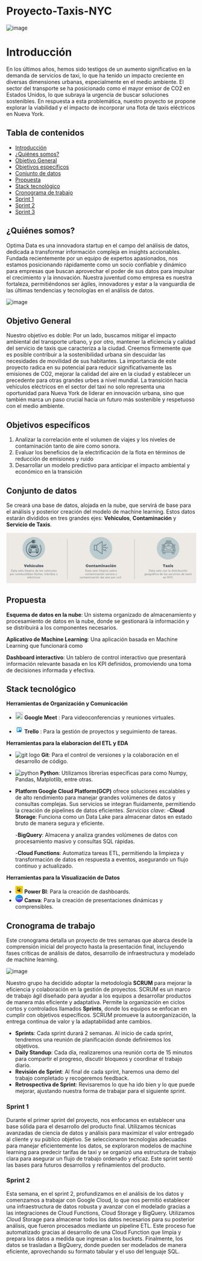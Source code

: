 # Proyecto-Taxis-NYC

  ![image](https://github.com/user-attachments/assets/b394016f-a19f-47bc-accb-482d66ce165a)

# Introducción 

En los últimos años, hemos sido testigos de un aumento significativo en la demanda de servicios de taxi, lo que ha tenido un impacto creciente en diversas dimensiones urbanas, especialmente en el medio ambiente. El sector del transporte se ha posicionado como el mayor emisor de CO2 en Estados Unidos, lo que subraya la urgencia de buscar soluciones sostenibles.
En respuesta a esta problemática, nuestro proyecto se propone explorar la viabilidad y el impacto de incorporar una flota de taxis eléctricos en Nueva York. 

## Tabla de contenidos
- [Introducción](#introducción)
- [¿Quiénes somos?](#quiénes-somos)
- [Objetivo General](#objetivo-general)
- [Objetivos específicos](#objetivos-específicos)
- [Conjunto de datos](#conjunto-de-datos)
- [Propuesta](#propuesta)
- [Stack tecnológico](#stack-tecnológico)
- [Cronograma de trabajo](#cronograma-de-trabajo)
- [Sprint 1](#sprint-1)
- [Sprint 2](#sprint-2)
- [Sprint 3](#sprint-3)


## ¿Quiénes somos?

Optima Data es una innovadora startup en el campo del análisis de datos, dedicada a transformar información compleja en insights accionables. Fundada recientemente por un equipo de expertos apasionados, nos estamos posicionando rápidamente como un socio confiable y dinámico para empresas que buscan aprovechar el poder de sus datos para impulsar el crecimiento y la innovación. Nuestra juventud como empresa es nuestra fortaleza, permitiéndonos ser ágiles, innovadores y estar a la vanguardia de las últimas tendencias y tecnologías en el análisis de datos.

![image](https://github.com/user-attachments/assets/5ff73403-f8b7-4f17-8c6b-9b04f3d06fdb)


## Objetivo General

Nuestro objetivo es doble: Por un lado, buscamos mitigar el impacto ambiental del transporte urbano, y por otro, mantener la eficiencia y calidad del servicio de taxis que caracteriza a la ciudad. 
Creemos firmemente que es posible contribuir a la sostenibilidad urbana sin descuidar las necesidades de movilidad de sus habitantes.
La importancia de este proyecto radica en su potencial para reducir significativamente las emisiones de CO2, mejorar la calidad del aire en la ciudad y establecer un precedente para otras grandes urbes a nivel mundial. La transición hacia vehículos eléctricos en el sector del taxi no solo representa una oportunidad para Nueva York de liderar en innovación urbana, sino que también marca un paso crucial hacia un futuro más sostenible y respetuoso con el medio ambiente.

## Objetivos específicos

  1) Analizar la correlación ente el volumen de viajes y los niveles de contaminación tanto de aire como sonora.
  2) Evaluar los beneficios de la electrificación de la flota en términos de reducción de emisiones y ruido
  3) Desarrollar un modelo predictivo para anticipar el impacto ambiental y económico en la transición 

## Conjunto de datos

Se creará una base de datos, alojada en la nube, que servirá de base para el análisis y posterior creación del modelo de machine learning.
Estos datos estarán divididos en tres grandes ejes: **Vehiculos**, **Contaminación** y **Servicio de Taxis**.

<img src="Imagenes/datos.PNG">

## Propuesta 

**Esquema de datos en la nube**: Un sistema organizado de almacenamiento y procesamiento de datos en la nube, donde se gestionará la información y se distribuirá a los componentes necesarios.

**Aplicativo de Machine Learning**: Una aplicación basada en Machine Learning que funcionará como 

**Dashboard interactivo**: Un tablero de control interactivo que presentará información relevante basada en los KPI definidos, promoviendo una toma de decisiones informada y efectiva.


## Stack tecnológico

**Herramientas de Organización y Comunicación**

+ <img src="https://www.uc3m.es/sdic/media/sdic/img/mediana/original/im_servicios_comunicacion_google-meet_icono/im_servicios_comunicacion_google_meet.png" width="20px" height="20px"> **Google Meet** : Para videoconferencias y reuniones virtuales.

+ <img src="Imagenes/trello.png" width="20" height="20"> **Trello** : Para la gestión de proyectos y seguimiento de tareas.

**Herramientas para la elaboracion del ETL y EDA**
+ <img src="https://cdn.jsdelivr.net/gh/devicons/devicon/icons/git/git-original.svg" width="20px" height="20px" alt="git logo"  />  **Git**: Para el control de versiones y la colaboración en el desarrollo de código.

+ <img src="https://cdn3.emoji.gg/emojis/9794-python.png" width="20px" height="20px" alt="python"></a> **Python**: Utilizamos librerías específicas para como Numpy, Pandas, Matplotlib, entre otras.

+ **Platform Google Cloud Platform(GCP)** ofrece soluciones escalables y de alto rendimiento para manejar grandes volúmenes de datos y consultas complejas. Sus servicios se integran fluidamente, permitiendo la creación de pipelines de datos eficientes.
    *Servicios clave*:
    -**Cloud Storage**: Funciona como un Data Lake para almacenar datos en estado bruto de manera segura y eficiente.
  
    -**BigQuery**: Almacena y analiza grandes volúmenes de datos con procesamiento masivo y consultas SQL rápidas.
  
    -**Cloud Functions**: Automatiza tareas ETL, permitiendo la limpieza y transformación de datos en respuesta a eventos, asegurando un flujo continuo y actualizado.

**Herramientas para la Visualización de Datos**
+ <img src="Imagenes/powerbi.png" width="20px" height="20px"> **Power BI**: Para la creación de dashboards.
+ <img src="Imagenes/canva.png" width="20px" height="20px"> **Canva**: Para la creación de presentaciones dinámicas y comprensibles.

## Cronograma de trabajo

Este cronograma detalla un proyecto de tres semanas que abarca desde la comprensión inicial del proyecto hasta la presentación final, incluyendo fases críticas de análisis de datos, desarrollo de infraestructura y modelado de machine learning.

![image](https://github.com/user-attachments/assets/751a71b3-63f8-4d90-953d-0584314e59d2)

Nuestro grupo ha decidido adoptar la metodología **SCRUM** para mejorar la eficiencia y colaboración en la gestión de proyectos. 
SCRUM es un marco de trabajo ágil diseñado para ayudar a los equipos a desarrollar productos de manera más eficiente y adaptativa. Permite la organización en ciclos cortos y controlados llamados **Sprints**, donde los equipos se enfocan en cumplir con objetivos específicos. SCRUM promueve la autoorganización, la entrega continua de valor y la adaptabilidad ante cambios.

+ **Sprints**: Cada sprint durará 2 semanas. Al inicio de cada sprint, tendremos una reunión de planificación donde definiremos los objetivos.
+ **Daily Standup**: Cada día, realizaremos una reunión corta de 15 minutos para compartir el progreso, discutir bloqueos y coordinar el trabajo diario.
+ **Revisión de Sprint**: Al final de cada sprint, haremos una demo del trabajo completado y recogeremos feedback.
+ **Retrospectiva de Sprint**: Revisaremos lo que ha ido bien y lo que puede mejorar, ajustando nuestra forma de trabajar para el siguiente sprint.

### Sprint 1
Durante el primer sprint del proyecto, nos enfocamos en establecer una base sólida para el desarrollo del producto final. Utilizamos técnicas avanzadas de ciencia de datos y análisis para maximizar el valor entregado al cliente y su público objetivo. Se seleccionaron tecnologías adecuadas para manejar eficientemente los datos, se exploraron modelos de machine learning para predecir tarifas de taxi y se organizó una estructura de trabajo clara para asegurar un flujo de trabajo ordenado y eficaz. Este sprint sentó las bases para futuros desarrollos y refinamientos del producto.


### Sprint 2
Esta semana, en el sprint 2, profundizamos en el análisis de los datos y comenzamos a trabajar con Google Cloud, lo que nos permitió establecer una infraestructura de datos robusta y avanzar con el modelado gracias a las integraciones de Cloud Functions, Cloud Storage y BigQuery. Utilizamos Cloud Storage para almacenar todos los datos necesarios para su posterior análisis, que fueron procesados mediante un pipeline ETL. Este proceso fue automatizado gracias al desarrollo de una Cloud Function que limpia y prepara los datos a medida que ingresan a los buckets. Finalmente, los datos se trasladan a BigQuery, donde pueden ser modelados de manera eficiente, aprovechando su formato tabular y el uso del lenguaje SQL.
